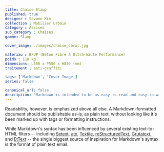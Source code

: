 ```yaml
---
title: Chaise Stamp
published: true
designer : Sovann Kim
collection : Mobilier Urbain
category : Assises
sub_category : Chaises
gamme: Stamp

cover_image: ./images/chaise_obrac.jpg

materiau : BFUP (Béton Fibré à Ultra-haute Performance)
poids : 118 kg
dimensions: L550 x P550 x H830 (mm)
traitement : anti-graffiti

tags: ['Markdown', 'Cover Image']
series: false

canonical_url: false
description: "Markdown is intended to be as easy-to-read and easy-to-write as is feasible. Readability, however, is emphasized above all else. A Markdown-formatted document should be publishable as-is, as plain text, without looking like it's been marked up with tags or formatting instructions."
---
```


Readability, however, is emphasized above all else. A Markdown-formatted
document should be publishable as-is, as plain text, without looking
like it's been marked up with tags or formatting instructions. 

While Markdown's syntax has been influenced by several existing text-to-HTML filters -- including [Setext](http://docutils.sourceforge.net/mirror/setext.html), [atx](http://www.aaronsw.com/2002/atx/), [Textile](http://textism.com/tools/textile/), [reStructuredText](http://docutils.sourceforge.net/rst.html),
[Grutatext](http://www.triptico.com/software/grutatxt.html), and [EtText](http://ettext.taint.org/doc/) -- the single biggest source of
inspiration for Markdown's syntax is the format of plain text email.

